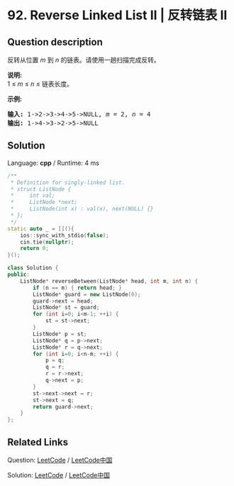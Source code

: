 # 92. Reverse Linked List II | 反转链表 II

## Question description

<!--If you want to use the English description, use <p>Reverse a linked list from position <em>m</em> to <em>n</em>. Do it in one-pass.</p>

<p><strong>Note:&nbsp;</strong>1 &le; <em>m</em> &le; <em>n</em> &le; length of list.</p>

<p><strong>Example:</strong></p>

<pre>
<strong>Input:</strong> 1-&gt;2-&gt;3-&gt;4-&gt;5-&gt;NULL, <em>m</em> = 2, <em>n</em> = 4
<strong>Output:</strong> 1-&gt;4-&gt;3-&gt;2-&gt;5-&gt;NULL
</pre>
 instead-->
<p>反转从位置 <em>m</em> 到 <em>n</em> 的链表。请使用一趟扫描完成反转。</p>

<p><strong>说明:</strong><br>
1 &le;&nbsp;<em>m</em>&nbsp;&le;&nbsp;<em>n</em>&nbsp;&le; 链表长度。</p>

<p><strong>示例:</strong></p>

<pre><strong>输入:</strong> 1-&gt;2-&gt;3-&gt;4-&gt;5-&gt;NULL, <em>m</em> = 2, <em>n</em> = 4
<strong>输出:</strong> 1-&gt;4-&gt;3-&gt;2-&gt;5-&gt;NULL</pre>




## Solution

Language: **cpp**  /  Runtime: 4 ms

```cpp
/**
 * Definition for singly-linked list.
 * struct ListNode {
 *     int val;
 *     ListNode *next;
 *     ListNode(int x) : val(x), next(NULL) {}
 * };
 */
static auto _ = [](){
    ios::sync_with_stdio(false);
    cin.tie(nullptr);
    return 0;
}();

class Solution {
public:
    ListNode* reverseBetween(ListNode* head, int m, int n) {
        if (n == m) { return head; }
        ListNode* guard = new ListNode(0);
        guard->next = head;
        ListNode* st = guard;
        for (int i=0; i<m-1; ++i) {
            st = st->next;
        }
        ListNode* p = st;
        ListNode* q = p->next;
        ListNode* r = q->next;
        for (int i=0; i<n-m; ++i) {
            p = q;
            q = r;
            r = r->next;
            q->next = p;
        }
        st->next->next = r;
        st->next = q;
        return guard->next;
    }
};
```



## Related Links

Question: [LeetCode](https://leetcode.com/problems/reverse-linked-list-ii/description/)  /  [LeetCode中国](https://leetcode-cn.com/problems/reverse-linked-list-ii/description/)

Solution: [LeetCode](https://leetcode.com/articles/reverse-linked-list-ii/)  /  [LeetCode中国](https://leetcode-cn.com/articles/reverse-linked-list-ii/)